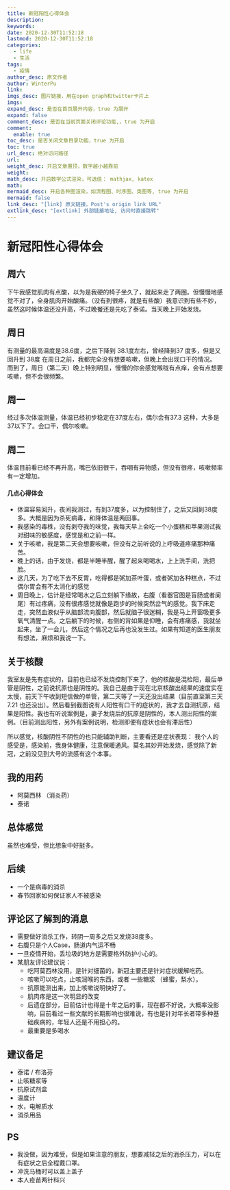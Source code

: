 ```yaml
---
title: 新冠阳性心得体会
description: 
keywords: 
date: 2020-12-30T11:52:18
lastmod: 2020-12-30T11:52:18
categories:
  - life
  - 生活
tags:
  - 疫情
author_desc: 原文作者
author: WinterPu
link: 
imgs_desc: 图片链接，用在open graph和twitter卡片上
imgs: 
expand_desc: 是否在首页展开内容，true 为展开
expand: false
comment_desc: 是否在当前页面关闭评论功能,，true 为开启
comment:
  enable: true
toc_desc: 是否关闭文章目录功能，true 为开启
toc: true
url_desc: 绝对访问路径
url: 
weight_desc: 开启文章置顶，数字越小越靠前
weight: 
math_desc: 开启数学公式渲染，可选值： mathjax, katex
math: 
mermaid_desc: 开启各种图渲染，如流程图、时序图、类图等, true 为开启
mermaid: false
link_desc: "[link] 原文链接，Post's origin link URL"
extlink_desc: "[extlink] 外部链接地址, 访问时直接跳转"
---
```


# 新冠阳性心得体会



## 周六
下午我感觉肌肉有点酸，以为是我硬的椅子坐久了，就起来走了两圈。但慢慢地感觉不对了，全身肌肉开始酸痛。（没有到很疼，就是有些酸）我意识到有些不妙，虽然这时候体温还没升高，不过晚餐还是先吃了泰诺。当天晚上开始发烧。

## 周日
有测量的最高温度是38.6度，之后下降到 38.1度左右，曾经降到37 度多，但是又回升到 38度
在周日之前，我都完全没有想要咳嗽，但晚上会出现口干的情况。
而到了，周日（第二天）晚上特别明显，慢慢的你会感觉喉咙有点痒，会有点想要咳嗽，但不会很频繁。

## 周一
经过多次体温测量，体温已经初步稳定在37度左右，偶尔会有37.3 这种，大多是37以下了。会口干，偶尔咳嗽。

## 周二
体温目前看已经不再升高，嘴巴依旧很干，吞咽有异物感，但没有很疼，咳嗽频率有一定增加。

<!--more-->

#### 几点心得体会
- 体温容易回升，夜间我测过，有到37度多，以为控制住了，之后又回到38度多。大概是因为杀死病毒，和降体温是两回事。
- 我感染的毒株，没有剥夺我的味觉，我每天早上会吃一个小蛋糕和苹果测试我对甜味的敏感度，感觉是和之前一样。
- 关于咳嗽，我是第二天会想要咳嗽，但没有之前听说的上呼吸道疼痛那种痛苦。
- 晚上的话，由于发烧，都是半睡半醒，醒了起来喝喝水，上上洗手间，洗把脸。
- 这几天，为了吃下去不反胃，吃得都是粥加茶叶蛋，或者粥加各种糕点，不过偶尔胃会有不太消化的感觉
- 周日晚上，估计是经常喝水之后立刻躺下缘故，右腹（看器官图是盲肠或者阑尾）有过疼痛，没有很疼感觉就像是跑步的时候突然岔气的感觉。我下床走走，突然血液似乎从脑部流向腹部，然后就脑子很迷糊，我是马上开窗吸更多氧气清醒一点。之后躺下的时候，右侧的背如果是仰睡，会有疼痛感，我就坐起来，坐了一会儿，然后这个情况之后再也没发生过。如果有知道的医生朋友有想法，麻烦和我说一下。


## 关于核酸
我室友是先有症状的，目前也已经不发烧控制下来了，他的核酸是混检阳，最后单管是阴性，之前说抗原也是阴性的。我自己是由于现在北京核酸出结果的速度实在太慢，前天下午收到短信做的单管，第二天等了一天还没出结果（目前直至第三天 7.21 也还没出）。然后看到截图说有人阳性有口干的症状的，我才去自测抗原，结果是阳性。我也有听说案例是，妻子发烧后的抗原是阴性的，本人测出阳性的案例。（目前测出阳性，另外有案例说明，检测即便有症状也会有滞后性）

所以感觉，核酸阴性不阴性的也只能辅助判断，主要看还是症状表现：
我个人的感受是，感染前，我身体健康，注意保暖通风。莫名其妙开始发烧，感觉除了新冠，之前没见到大号的流感有这个本事。

## 我的用药
* 阿莫西林 （消炎药）
* 泰诺


## 总体感觉
虽然也难受，但比想象中好挺多。


## 后续
* 一个是病毒的消杀
* 春节回家如何保证家人不被感染



## 评论区了解到的消息
* 需要做好消杀工作，转阴一周多之后又发烧38度多。
* 右腹只是个人Case，肠道内气运不畅
* 一旦疫情开始，丢垃圾的地方是需要格外防护小心的。
* 某朋友评论建议说：
    * 吃阿莫西林没用，是针对细菌的，新冠主要还是针对症状缓解吃药。
    * 咳嗽可以吃点，止咳润喉的东西，或者 一些糖浆 （蜂蜜，梨水）。
    * 抗原能测出来，加上咳嗽说明快好了。
    * 肌肉疼是这一次明显的改变
    * 后遗症部分，目前估计也得是十年之后的事，现在都不好说，大概率没影响，目前看过一些文献的长期影响也很难说，有也是针对年长者带多种基础疾病的，年轻人还是不用担心的。
    * 最重要是多喝水


## 建议备足
* 泰诺 / 布洛芬
* 止咳糖浆等
* 抗原试剂盒
* 温度计
* 水，电解质水
* 消杀用品


## PS
* 我没做，因为难受，但是如果注意的朋友，想要减轻之后的消杀压力，可以在有症状之后全程戴口罩。
* 冲洗马桶时可以盖上盖子
* 本人疫苗两针科兴


